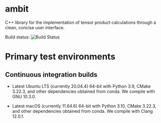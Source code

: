 # ambit
C++ library for the implementation of tensor product calculations through a clean, concise user interface.

Build status: ![Build Status](https://github.com/jturney/ambit/actions/workflows/test/badge.svg)

Primary test environments
=========================

Continuous integration builds
-----------------------------


- Latest Ubuntu LTS (currently 20.04.4) 64-bit with Python 3.9, CMake 3.22.3,
  and other dependencies obtained from conda. We compile with GNU 10.3.0.

- Latest macOS (currently 11.64.6) 64-bit with Python 3.10, CMake 3.22.3,
  and other dependencies obtained from conda. We compile with Clang 12.0.1.


